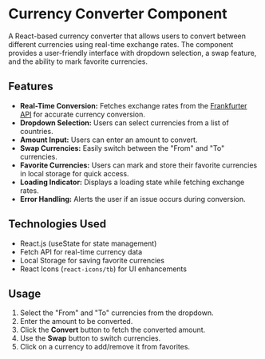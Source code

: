 # Currency Converter Component

A React-based currency converter that allows users to convert between different currencies using real-time exchange rates. The component provides a user-friendly interface with dropdown selection, a swap feature, and the ability to mark favorite currencies.

## Features

- **Real-Time Conversion:** Fetches exchange rates from the [Frankfurter API](https://www.frankfurter.app/) for accurate currency conversion.
- **Dropdown Selection:** Users can select currencies from a list of countries.
- **Amount Input:** Users can enter an amount to convert.
- **Swap Currencies:** Easily switch between the "From" and "To" currencies.
- **Favorite Currencies:** Users can mark and store their favorite currencies in local storage for quick access.
- **Loading Indicator:** Displays a loading state while fetching exchange rates.
- **Error Handling:** Alerts the user if an issue occurs during conversion.

## Technologies Used

- React.js (useState for state management)
- Fetch API for real-time currency data
- Local Storage for saving favorite currencies
- React Icons (`react-icons/tb`) for UI enhancements

## Usage

1. Select the "From" and "To" currencies from the dropdown.
2. Enter the amount to be converted.
3. Click the **Convert** button to fetch the converted amount.
4. Use the **Swap** button to switch currencies.
5. Click on a currency to add/remove it from favorites.

